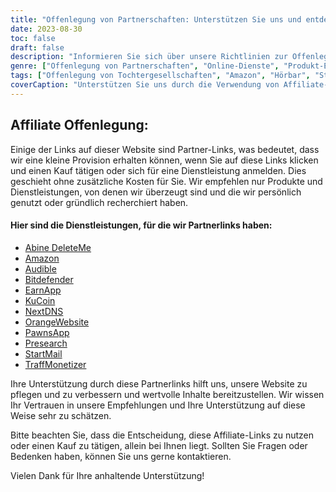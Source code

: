 ```yaml
---
title: "Offenlegung von Partnerschaften: Unterstützen Sie uns und entdecken Sie erstaunliche Dienstleistungen"
date: 2023-08-30
toc: false
draft: false
description: "Informieren Sie sich über unsere Richtlinien zur Offenlegung von Partnerschaften und entdecken Sie erstklassige Dienste wie Amazon, Audible, StartMail und mehr."
genre: ["Offenlegung von Partnerschaften", "Online-Dienste", "Produkt-Empfehlungen", "Digitale Produkte", "Affiliate-Marketing", "Online-Einkommen", "Website-Monetarisierung", "Online Geld verdienen", "Internet-Marketing", "Transparenz"]
tags: ["Offenlegung von Tochtergesellschaften", "Amazon", "Hörbar", "StartMail", "Bitdefender", "DeleteMe", "NextDNS", "PawnsApp", "TraffMonetizer", "EarnApp", "Vorrecherche", "OrangeWebsite", "Online-Verdienst", "Produktempfehlungen", "digitale Produkte", "Online-Dienste", "Monetarisierung", "Website-Einnahmen", "Tochtergesellschaften", "Online-Einkommen", "Transparenz", "Internetmarketing", "Online-Geschäft", "Ergebnisoffenlegung", "Partner-Links", "uns unterstützen", "Verdienstmöglichkeiten", "finanzielle Unterstützung", "Geschäftspartnerschaften", "vertrauenswürdige Empfehlungen", "Befähigung der Leser"]
coverCaption: "Unterstützen Sie uns durch die Verwendung von Affiliate-Links und entdecken Sie erstklassige Dienstleistungen für Ihre Online-Unternehmungen."
---
```


## **Affiliate Offenlegung:**

Einige der Links auf dieser Website sind Partner-Links, was bedeutet, dass wir eine kleine Provision erhalten können, wenn Sie auf diese Links klicken und einen Kauf tätigen oder sich für eine Dienstleistung anmelden. Dies geschieht ohne zusätzliche Kosten für Sie. Wir empfehlen nur Produkte und Dienstleistungen, von denen wir überzeugt sind und die wir persönlich genutzt oder gründlich recherchiert haben.

#### Hier sind die Dienstleistungen, für die wir Partnerlinks haben:

- [Abine DeleteMe](https://joindeleteme.com/refer?coupon=RFR-40867-7DWHR4)
- [Amazon](https://amzn.to/47bpscS)
- [Audible](https://amzn.to/3O5yM9p)
- [Bitdefender](https://bitdefender.f9tmep.net/k0Wq1n)
- [EarnApp](https://earnapp.com/i/c1dllee)
- [KuCoin](https://www.kucoin.com/r/af/QBSSSM2W)
- [NextDNS](https://nextdns.io/?from=jyfq92sk)
- [OrangeWebsite](https://affiliate.orangewebsite.com/idevaffiliate.php?id=12501_0_1_5)
- [PawnsApp](https://pawns.app/?r=2092802)
- [Presearch](https://presearch.com/signup?rid=4754563)
- [StartMail](https://www.startmail.com/en/partner/?ref=sos&tap_s=3999900-469b6c&tm_undefined=undefined)
- [TraffMonetizer](https://traffmonetizer.com/?aff=242022)

Ihre Unterstützung durch diese Partnerlinks hilft uns, unsere Website zu pflegen und zu verbessern und wertvolle Inhalte bereitzustellen. Wir wissen Ihr Vertrauen in unsere Empfehlungen und Ihre Unterstützung auf diese Weise sehr zu schätzen.

Bitte beachten Sie, dass die Entscheidung, diese Affiliate-Links zu nutzen oder einen Kauf zu tätigen, allein bei Ihnen liegt. Sollten Sie Fragen oder Bedenken haben, können Sie uns gerne kontaktieren.

Vielen Dank für Ihre anhaltende Unterstützung!
